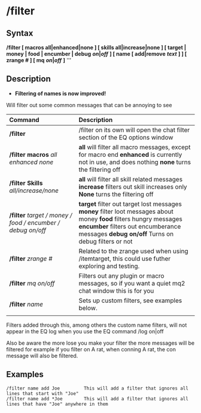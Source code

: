 # /filter

## Syntax

**/filter \[ macros all\|enhanced\|none \] \[ skills all\|increase\|none \] \[ target \| money \| food \| encumber \| debug** _**on**_**\|**_**off**_ **\] \[ name \[ add\|remove** _**text**_ **\] \] \[ zrange \# \] \[ mq** _**on**_**\|**_**off**_ **\]** '''

## Description

* **Filtering of names is now improved!**

Will filter out some common messages that can be annoying to see

| **Command** | Description |
| :--- | :--- |
| **/filter** | /filter on its own will open the chat filter section of the EQ options window |
| **/filter macros** _all enhanced none_ | **all** will filter all macro messages, except for macro end  **enhanced** is currently not in use, and does nothing  **none** turns the filtering off |
| **/filter Skills** _all/increase/none_ | **all** will filter all skill related messages  **increase** filters out skill increases only  **None** turns the filtering off |
| **/filter** _target / money / food / encumber / debug on/off_ | **target** filter out target lost messages  **money** filter loot messages about money  **food** filters hungry messages  **encumber** filters out encumberance messages  **debug on/off** Turns on debug filters or not |
| **/filter** _zrange \#_ | Related to the zrange used when using /itemtarget, this could use futher exploring and testing. |
| **/filter** _mq on/off_ | Filters out any plugin or macro messages, so if you want a quiet mq2 chat window this is for you |
| **/filter** _name_ | Sets up custom filters, see examples below. |
|  |  |

Filters added through this, among others the custom name filters, will not appear in the EQ log when you use the EQ command /log on\|off

Also be aware the more lose you make your filter the more messages will be filtered for example if you filter on A rat, when conning A rat, the con message will also be filtered.

## Examples

```text
/filter name add Joe         This will add a filter that ignores all lines that start with "Joe"
/filter name add *Joe        This will add a filter that ignores all lines that have "Joe" anywhere in them
```

